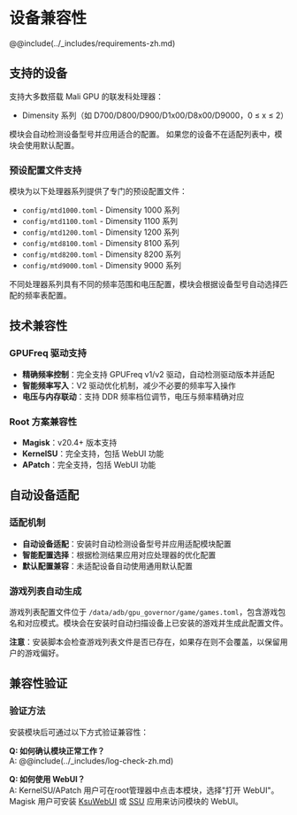 # 设备兼容性

@@include(../_includes/requirements-zh.md)

## 支持的设备

支持大多数搭载 Mali GPU 的联发科处理器：

- Dimensity 系列（如 D700/D800/D900/D1x00/D8x00/D9000，0 ≤ x ≤ 2）

模块会自动检测设备型号并应用适合的配置。
如果您的设备不在适配列表中，模块会使用默认配置。

### 预设配置文件支持

模块为以下处理器系列提供了专门的预设配置文件：

- `config/mtd1000.toml` - Dimensity 1000 系列
- `config/mtd1100.toml` - Dimensity 1100 系列
- `config/mtd1200.toml` - Dimensity 1200 系列
- `config/mtd8100.toml` - Dimensity 8100 系列
- `config/mtd8200.toml` - Dimensity 8200 系列
- `config/mtd9000.toml` - Dimensity 9000 系列

不同处理器系列具有不同的频率范围和电压配置，模块会根据设备型号自动选择匹配的频率表配置。

## 技术兼容性

### GPUFreq 驱动支持

- **精确频率控制**：完全支持 GPUFreq v1/v2 驱动，自动检测驱动版本并适配
- **智能频率写入**：V2 驱动优化机制，减少不必要的频率写入操作
- **电压与内存联动**：支持 DDR 频率档位调节，电压与频率精确对应

### Root 方案兼容性

- **Magisk**：v20.4+ 版本支持
- **KernelSU**：完全支持，包括 WebUI 功能
- **APatch**：完全支持，包括 WebUI 功能

## 自动设备适配

### 适配机制

- **自动设备适配**：安装时自动检测设备型号并应用适配模块配置
- **智能配置选择**：根据检测结果应用对应处理器的优化配置
- **默认配置兼容**：未适配设备自动使用通用默认配置

### 游戏列表自动生成

游戏列表配置文件位于 `/data/adb/gpu_governor/game/games.toml`，包含游戏包名和对应模式。模块会在安装时自动扫描设备上已安装的游戏并生成此配置文件。

**注意**：安装脚本会检查游戏列表文件是否已存在，如果存在则不会覆盖，以保留用户的游戏偏好。

## 兼容性验证

### 验证方法

安装模块后可通过以下方式验证兼容性：

**Q: 如何确认模块正常工作？**  
A: @@include(../_includes/log-check-zh.md)

**Q: 如何使用 WebUI？**  
A: KernelSU/APatch 用户可在root管理器中点击本模块，选择"打开 WebUI"。  
Magisk 用户可安装 [KsuWebUI](https://github.com/5ec1cff/KsuWebUIStandalone) 或 [SSU](https://ssu.oom-wg.dev/base/install) 应用来访问模块的 WebUI。